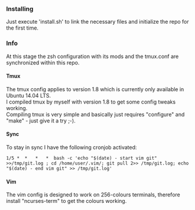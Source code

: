 ### Installing
Just execute 'install.sh' to link the necessary files and initialize the repo for the first time.

### Info
At this stage the zsh configuration with its mods and the tmux.conf are synchronized within this repo.

#### Tmux
The tmux config applies to version 1.8 which is currently only available in Ubuntu 14.04 LTS.  
I compiled tmux by myself with version 1.8 to get some config tweaks working.  
Compiling tmux is very simple and basically just requires "configure" and "make" - just give it a try ;-).

#### Sync
To stay in sync I have the following cronjob activated:

    1/5 *  *   *   *  bash -c 'echo "$(date) - start vim git" >>/tmp/git.log ; cd /home/user/.vim/; git pull 2>> /tmp/git.log; echo "$(date) - end vim git" >> /tmp/git.log'

#### Vim
The vim config is designed to work on 256-colours terminals, therefore install "ncurses-term" to get the colours working.
